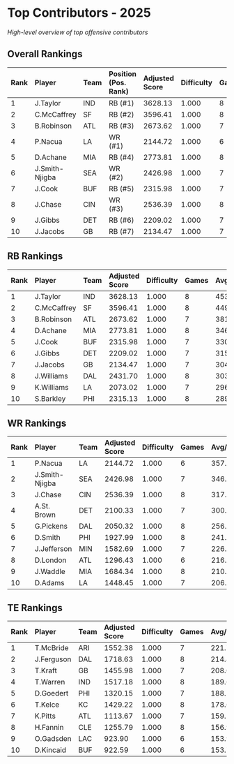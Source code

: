 # Top Contributors - 2025

*High-level overview of top offensive contributors*

## Overall Rankings

| Rank | Player         | Team | Position (Pos. Rank) | Adjusted Score | Difficulty | Games | Avg/Game | Typical | Consistency | Trend      |
| :----| :--------------| :----| :--------------------| :--------------| :----------| :-----| :--------| :-------| :-----------| :----------|
| 1    | J.Taylor       | IND  | RB (#1)              | 3628.13        | 1.000      | 8     | 453.52   | 487.76  | 2/0/6       | Increasing |
| 2    | C.McCaffrey    | SF   | RB (#2)              | 3596.41        | 1.000      | 8     | 449.55   | 466.45  | 1/1/6       | Stable     |
| 3    | B.Robinson     | ATL  | RB (#3)              | 2673.62        | 1.000      | 7     | 381.95   | 418.76  | 2/0/5       | Stable     |
| 4    | P.Nacua        | LA   | WR (#1)              | 2144.72        | 1.000      | 6     | 357.45   | 376.63  | 1/0/5       | Stable     |
| 5    | D.Achane       | MIA  | RB (#4)              | 2773.81        | 1.000      | 8     | 346.73   | 343.16  | 2/0/6       | Stable     |
| 6    | J.Smith-Njigba | SEA  | WR (#2)              | 2426.98        | 1.000      | 7     | 346.71   | 384.58  | 2/1/4       | Increasing |
| 7    | J.Cook         | BUF  | RB (#5)              | 2315.98        | 1.000      | 7     | 330.85   | 366.75  | 2/0/5       | Decreasing |
| 8    | J.Chase        | CIN  | WR (#3)              | 2536.39        | 1.000      | 8     | 317.05   | 330.95  | 3/0/5       | Increasing |
| 9    | J.Gibbs        | DET  | RB (#6)              | 2209.02        | 1.000      | 7     | 315.57   | 274.74  | 1/0/6       | Stable     |
| 10   | J.Jacobs       | GB   | RB (#7)              | 2134.47        | 1.000      | 7     | 304.92   | 243.51  | 0/0/7       | Increasing |

## RB Rankings

| Rank | Player      | Team | Adjusted Score | Difficulty | Games | Avg/Game | Typical | Consistency | Trend      |
| :----| :-----------| :----| :--------------| :----------| :-----| :--------| :-------| :-----------| :----------|
| 1    | J.Taylor    | IND  | 3628.13        | 1.000      | 8     | 453.52   | 487.76  | 2/0/6       | Increasing |
| 2    | C.McCaffrey | SF   | 3596.41        | 1.000      | 8     | 449.55   | 466.45  | 1/1/6       | Stable     |
| 3    | B.Robinson  | ATL  | 2673.62        | 1.000      | 7     | 381.95   | 418.76  | 2/0/5       | Stable     |
| 4    | D.Achane    | MIA  | 2773.81        | 1.000      | 8     | 346.73   | 343.16  | 2/0/6       | Stable     |
| 5    | J.Cook      | BUF  | 2315.98        | 1.000      | 7     | 330.85   | 366.75  | 2/0/5       | Decreasing |
| 6    | J.Gibbs     | DET  | 2209.02        | 1.000      | 7     | 315.57   | 274.74  | 1/0/6       | Stable     |
| 7    | J.Jacobs    | GB   | 2134.47        | 1.000      | 7     | 304.92   | 243.51  | 0/0/7       | Increasing |
| 8    | J.Williams  | DAL  | 2431.70        | 1.000      | 8     | 303.96   | 309.24  | 2/1/5       | Decreasing |
| 9    | K.Williams  | LA   | 2073.02        | 1.000      | 7     | 296.15   | 283.12  | 1/0/6       | Stable     |
| 10   | S.Barkley   | PHI  | 2315.13        | 1.000      | 8     | 289.39   | 281.64  | 2/1/5       | Decreasing |

## WR Rankings

| Rank | Player         | Team | Adjusted Score | Difficulty | Games | Avg/Game | Typical | Consistency | Trend      |
| :----| :--------------| :----| :--------------| :----------| :-----| :--------| :-------| :-----------| :----------|
| 1    | P.Nacua        | LA   | 2144.72        | 1.000      | 6     | 357.45   | 376.63  | 1/0/5       | Stable     |
| 2    | J.Smith-Njigba | SEA  | 2426.98        | 1.000      | 7     | 346.71   | 384.58  | 2/1/4       | Increasing |
| 3    | J.Chase        | CIN  | 2536.39        | 1.000      | 8     | 317.05   | 330.95  | 3/0/5       | Increasing |
| 4    | A.St. Brown    | DET  | 2100.33        | 1.000      | 7     | 300.05   | 286.48  | 1/1/5       | Decreasing |
| 5    | G.Pickens      | DAL  | 2050.32        | 1.000      | 8     | 256.29   | 204.86  | 1/1/6       | Decreasing |
| 6    | D.Smith        | PHI  | 1927.99        | 1.000      | 8     | 241.00   | 200.40  | 3/1/4       | Increasing |
| 7    | J.Jefferson    | MIN  | 1582.69        | 1.000      | 7     | 226.10   | 210.86  | 0/1/6       | Increasing |
| 8    | D.London       | ATL  | 1296.43        | 1.000      | 6     | 216.07   | 171.35  | 1/2/3       | Increasing |
| 9    | J.Waddle       | MIA  | 1684.34        | 1.000      | 8     | 210.54   | 245.10  | 3/0/5       | Increasing |
| 10   | D.Adams        | LA   | 1448.45        | 1.000      | 7     | 206.92   | 194.77  | 1/1/5       | Stable     |

## TE Rankings

| Rank | Player     | Team | Adjusted Score | Difficulty | Games | Avg/Game | Typical | Consistency | Trend      |
| :----| :----------| :----| :--------------| :----------| :-----| :--------| :-------| :-----------| :----------|
| 1    | T.McBride  | ARI  | 1552.38        | 1.000      | 7     | 221.77   | 178.85  | 1/0/6       | Increasing |
| 2    | J.Ferguson | DAL  | 1718.63        | 1.000      | 8     | 214.83   | 260.57  | 2/1/5       | Decreasing |
| 3    | T.Kraft    | GB   | 1455.98        | 1.000      | 7     | 208.00   | 155.37  | 1/0/6       | Increasing |
| 4    | T.Warren   | IND  | 1517.18        | 1.000      | 8     | 189.65   | 197.26  | 2/0/6       | Stable     |
| 5    | D.Goedert  | PHI  | 1320.15        | 1.000      | 7     | 188.59   | 171.35  | 1/0/6       | Stable     |
| 6    | T.Kelce    | KC   | 1429.22        | 1.000      | 8     | 178.65   | 153.48  | 0/2/6       | Increasing |
| 7    | K.Pitts    | ATL  | 1113.67        | 1.000      | 7     | 159.10   | 173.35  | 2/1/4       | Increasing |
| 8    | H.Fannin   | CLE  | 1255.79        | 1.000      | 8     | 156.97   | 144.52  | 3/1/4       | Increasing |
| 9    | O.Gadsden  | LAC  | 923.90         | 1.000      | 6     | 153.98   | 167.83  | 2/0/4       | Increasing |
| 10   | D.Kincaid  | BUF  | 922.59         | 1.000      | 6     | 153.76   | 157.64  | 2/0/4       | Decreasing |

